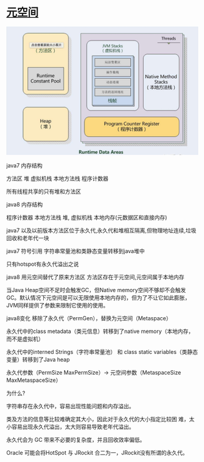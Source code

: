 # [元空间](https://my.oschina.net/u/3179064/blog/3145443)

![jvm](../pic/jvm/jvm.png)

java7 内存结构

方法区 堆 虚拟机栈 本地方法栈 程序计数器

所有线程共享的只有堆和方法区

java8 内存结构

程序计数器 本地方法栈 堆, 虚拟机栈 本地内存(元数据区和直接内存)

java7 以及以前版本方法区位于永久代,永久代和堆相互隔离,但物理地址连续,垃圾回收和老年代一块

java7 符号引用 字符串常量池和类静态变量转移到java堆中

只有hotspot有永久代溢出之说

java8 用元空间替代了原来方法区 方法区存在于元空间,元空间属于本地内存

当Java Heap空间不足时会触发GC，但Native memory空间不够却不会触发GC。默认情况下元空间是可以无限使用本地内存的，但为了不让它如此膨胀，JVM同样提供了参数来限制它使用的使用。

java8变化
移除了永久代（PermGen），替换为元空间（Metaspace）

永久代中的class metadata（类元信息）转移到了native memory（本地内存，而不是虚拟机）

永久代中的interned Strings（字符串常量池） 和 class static variables（类静态变量）转移到了Java heap

永久代参数（PermSize MaxPermSize）-> 元空间参数（MetaspaceSize MaxMetaspaceSize）

为什么?

字符串存在永久代中，容易出现性能问题和内存溢出。

类及方法的信息等比较难确定其大小，因此对于永久代的大小指定比较困 难，太小容易出现永久代溢出，太大则容易导致老年代溢出。

永久代会为 GC 带来不必要的复杂度，并且回收效率偏低。

Oracle 可能会将HotSpot 与 JRockit 合二为一，JRockit没有所谓的永久代。